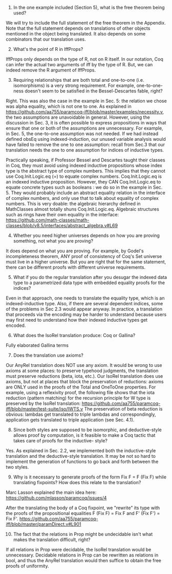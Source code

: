 1. In the one example included (Section 5), what is the free theorem being used?

We will try to include the full statement of the free theorem in the Appendix. Note that the full statement depends on translations of other objects mentioned in the object being translated. It also depends
on some combinators that our translation uses.

2. What's the point of R in IffProps?

IffProps only depends on the type of R, not on R itself. In our notation, Coq can infer the actual two arguments of iff by the type of R. But, we can indeed remove the R argument of IffProps.

3. Requiring relationships that are both total and one-to-one (i.e. isomorphisms) is a very strong requirement. For example, one-to-one-ness doesn't seem to be satisfied in the Bessel-Descartes fable, right?

Right. This was also the case in the example in Sec. 5: the relation we chose was alpha equality, which is not one to one.
As explained in https://github.com/aa755/paramcoq-iff/blob/master/examples/necessity.v, the two assumptions are unavoidable in general. 
However, using the discussion in Sec. 3, it is often possible to express propositions in ways that ensure that one or both of the assumptions are  unnecessary. 
For example, in Sec. 5, the one-to-one assumption was not needed. If we had instead defined obsEq using indexed-induction, our unused variable analysis would have failed to remove the one to one assumption: recall from Sec.3 that our translation needs the one to one assumption for indices of inductive types.

Practically speaking, if Professor Bessel and Descartes taught their classes in Coq, they must avoid using indexed inductive propositions whose index type is the abstract type of complex numbers. This implies that they cannot
use Coq.Init.Logic.eq (=) to equate complex numbers. Coq.Init.Logic.eq is an indexed inductive proposition. However, they CAN Coq.Init.Logic.eq to equate concrete types such as booleans : we do so in the example in Sec. 5.
They would probably include an abstract equality relation in the interface of complex numbers, and only use that to talk about equality of complex numbers.
This is very doable: the algebraic hierarchy defined in MathClasses almost totally shuns Coq.Init.Logic.eq. Algebraic structures such as rings have their own equality in the interface:
https://github.com/math-classes/math-classes/blob/v8.5/interfaces/abstract_algebra.v#L69

4. Whether you need higher universes depends on how you are proving something, not what you are proving?

It does depend on what you are proving. For example, by Godel's incompleteness theorem, ANY proof of consistency of Coq's Set universe must live in a higher universe. But you are right that for the same statement, there can be different proofs with different universe requirements.


5. What if you do the regular translation after you desugar the indexed data type to a parametrized data type with embedded equality proofs for the indices?

Even in that approach, one needs to translate the equality type, which is an indexed-inductive type. Also, if there are several dependent indices, some of the problems in Sec 2.3 would appear anyway.
In practice, a translation that proceeds via the encoding may be harder to understand because users may first need to understand how their indexed inductive types get encoded.

6. What does the IsoRel translation produce: Coq or Gallina? 

Fully elaborated Gallina terms

7. Does the translation use axioms?

Our AnyRel translation does NOT use any axiom. 
It would be wrong to use axioms at some places: to preserve typehood judgments, the translation must preserve reductions (beta, iota, etc.).
Our IsoRel translation does use axioms, but not at places that block the preservation of reductions: axioms are ONLY used in the proofs of the Total and OneToOne properties.
For example, using a reflexivity proof, the following file shows that the iota reduction (pattern matching) for the recursion principle for W type is preserved by the IsoRel translation:
https://github.com/aa755/paramcoq-iff/blob/master/test-suite/iso/IWTS.v
The preservation of beta reduction is obvious: lambdas get translated to triple lambdas and correspondingly, application gets translated to triple application (see Sec. 4.1).


8.  Since both styles are supposed to be isomorphic, and deductive-style allows proof by computation, is it feasible to make a Coq tactic that takes care of proofs for the inductive- style?

Yes. As explained in Sec. 2.2, we implemented both the inductive-style translation and the deductive-style translation.
It may be not so hard to implement the generation of functions to go back and forth between the two styles.

9. Why is it necessary to generate proofs of the form Fix F = F (Fix F) while translating fixpoints? How does this relate to the translation?

Marc Lasson explained the main idea here:
https://github.com/mlasson/paramcoq/issues/4

After the translating the body of a Coq fixpoint, we "rewrite" its type with the proofs of the propositional equalities  F (Fix F) = Fix F  and F' (Fix F') = Fix F'. 
https://github.com/aa755/paramcoq-iff/blob/master/paramDirect.v#L901


10.  The fact that the relations in Prop might be undecidable isn't what makes the translation difficult, right?

If all relations in Prop were decidable, the IsoRel translation would be unnecessary.
Decidable relations in Prop can be rewritten as relations in bool, and thus the AnyRel translation would then suffice to obtain the free proofs of uniformity.

